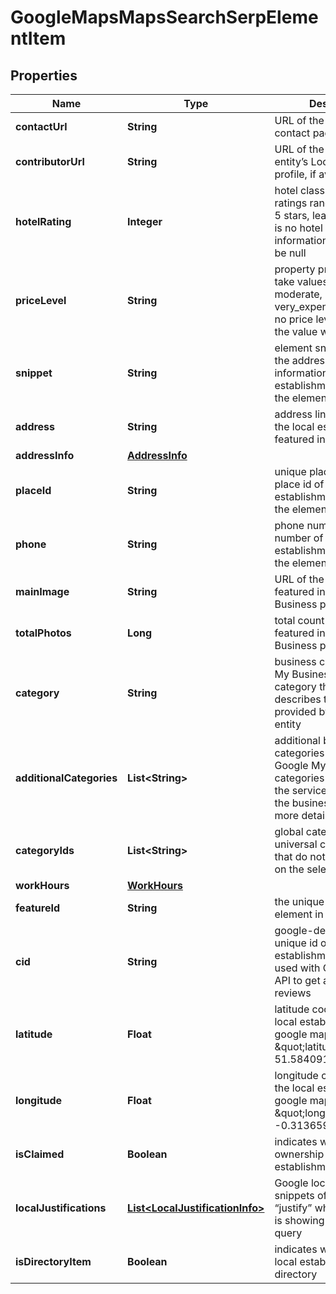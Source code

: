 

# GoogleMapsMapsSearchSerpElementItem


## Properties

| Name | Type | Description | Notes |
|------------ | ------------- | ------------- | -------------|
|**contactUrl** | **String** | URL of the preferred contact page |  [optional] |
|**contributorUrl** | **String** | URL of the user’s or entity’s Local Guides profile, if available |  [optional] |
|**hotelRating** | **Integer** | hotel class rating class ratings range between 1-5 stars, learn more if there is no hotel class rating information, the value will be null |  [optional] |
|**priceLevel** | **String** | property price level can take values: inexpensive, moderate, expensive, very_expensive if there is no price level information, the value will be null |  [optional] |
|**snippet** | **String** | element snippet contains the address and other information about the local establishment featured in the element |  [optional] |
|**address** | **String** | address line address of the local establishment featured in the element |  [optional] |
|**addressInfo** | [**AddressInfo**](AddressInfo.md) |  |  [optional] |
|**placeId** | **String** | unique place identifier place id of the local establishment featured in the element |  [optional] |
|**phone** | **String** | phone number phone number of the local establishment featured in the element |  [optional] |
|**mainImage** | **String** | URL of the main image featured in Google My Business profile |  [optional] |
|**totalPhotos** | **Long** | total count of images featured in Google My Business profile |  [optional] |
|**category** | **String** | business category Google My Business general category that best describes the services provided by the business entity |  [optional] |
|**additionalCategories** | **List&lt;String&gt;** | additional business categories additional Google My Business categories that describe the services provided by the business entity in more detail |  [optional] |
|**categoryIds** | **List&lt;String&gt;** | global category IDs universal category IDs that do not change based on the selected country |  [optional] |
|**workHours** | [**WorkHours**](WorkHours.md) |  |  [optional] |
|**featureId** | **String** | the unique identifier of the element in SERP |  [optional] |
|**cid** | **String** | google-defined client id unique id of a local establishment; can be used with Google Reviews API to get a full list of reviews |  [optional] |
|**latitude** | **Float** | latitude coordinate of the local establishments in google maps example: \&quot;latitude\&quot;: 51.584091 |  [optional] |
|**longitude** | **Float** | longitude coordinate of the local establishment in google maps example: \&quot;longitude\&quot;: -0.31365919999999997 |  [optional] |
|**isClaimed** | **Boolean** | indicates whether ownership of this local establishment is claimed |  [optional] |
|**localJustifications** | [**List&lt;LocalJustificationInfo&gt;**](LocalJustificationInfo.md) | Google local justifications snippets of text that “justify” why the business is showing up for search query |  [optional] |
|**isDirectoryItem** | **Boolean** | indicates whether this local establishment is a directory |  [optional] |



